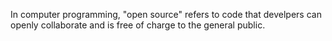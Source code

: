 In computer programming, "open source" refers to code that develpers can openly collaborate and is free of charge to the general public. 